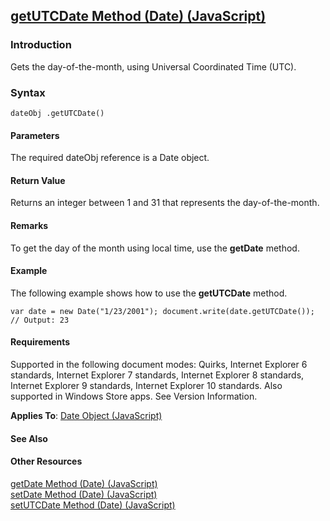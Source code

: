 ## [getUTCDate Method (Date) (JavaScript)](getUTCDate-Method__Date.html)

### Introduction 

 Gets the day-of-the-month, using Universal Coordinated Time (UTC).

### Syntax 

```
dateObj .getUTCDate()
```

#### Parameters 

<div id="parametersSection" class="section" name="collapseableSection" style="">
  <p xmlns:util="util">
    The required <span class="parameter" sdata="paramReference">dateObj</span> reference is a <span sdata="langKeyword" value="Date"><span class="keyword">Date</span></span> object.
  </p>
</div>

#### Return Value 

<div id="returnValueSection" class="section" name="collapseableSection" style="">
  <p xmlns:util="util">
    Returns an integer between 1 and 31 that represents the day-of-the-month.
  </p>
</div>

#### Remarks 

<div id="languageReferenceRemarksSection" class="section" name="collapseableSection" style="">
  <p xmlns:util="util">
    To get the day of the month using local time, use the <b>getDate</b> method.
  </p>
</div>

#### Example 

<p xmlns:util="util">
  The following example shows how to use the <b>getUTCDate</b> method.
</p>

```
var date = new Date("1/23/2001"); document.write(date.getUTCDate()); // Output: 23
```

#### Requirements 

<div id="requirementsTitleSection" class="section" name="collapseableSection" style="">
  <p xmlns:util="util"></p>
  <p>
    Supported in the following document modes: Quirks, Internet Explorer 6 standards, Internet Explorer 7 standards, Internet Explorer 8 standards, Internet Explorer 9 standards, Internet Explorer 10
    standards. Also supported in Windows Store apps. See Version Information.
  </p>
  <p xmlns:util="util">
    <b>Applies To</b>: <span sdata="link"><a href="ce2202bb-7ec9-4f5a-bf48-3a04feff283e.htm">Date Object (JavaScript)</a></span>
  </p>
</div>

#### See Also 

<div id="seeAlsoSection" class="section" name="collapseableSection" style="">
  <h4 class="subHeading">
    Other Resources
  </h4>
  <div class="seeAlsoStyle">
    <span sdata="link" xmlns:util="util"><a href="67e7f07c-dd46-4b42-82d6-e53e4bd33703.htm">getDate Method (Date) (JavaScript)</a></span>
  </div>
  <div class="seeAlsoStyle">
    <span sdata="link" xmlns:util="util"><a href="a84b9b01-a6d0-489f-8a13-e7af9e9630b2.htm">setDate Method (Date) (JavaScript)</a></span>
  </div>
  <div class="seeAlsoStyle">
    <span sdata="link" xmlns:util="util"><a href="e6c3b876-70fe-4103-b197-6c84c078ce10.htm">setUTCDate Method (Date) (JavaScript)</a></span>
  </div>
</div>

